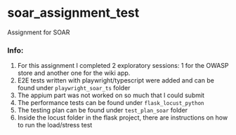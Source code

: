 # soar_assignment_test
Assignment for SOAR


### Info:

1. For this assignment I completed 2 exploratory sessions: 1 for the OWASP store and another one for the wiki app.
2. E2E tests written with playwright/typescript were added and can be found under `playwright_soar_ts` folder
3. The appium part was not worked on so much that I could submit
4. The performance tests can be found under `flask_locust_python`
5. The testing plan can be found under `test_plan_soar` folder
6. Inside the locust folder in the flask project, there are instructions on how to run the load/stress test

